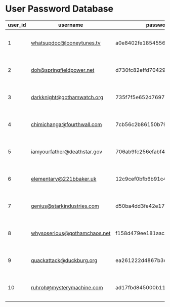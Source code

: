 # User Password Database

| user_id | username | password_hash | role | birthdate | user_token |
|---------|----------|---------------|------|-----------|------------|
| 1 | whatsupdoc@looneytunes.tv | a0e8402fe185455606a2ae870dcbc4cd | reserver | 1980-04-12 | b7a8d729-f5c3-4f5a-86e2-9cdb73511ad9 |
| 2 | doh@springfieldpower.net | d730fc82effd704296b5bbcff45f323e | administrator | 1975-05-10 | f3b93c24-8b55-4a0d-8b3c-97c4b8a1e728 |
| 3 | darkknight@gothamwatch.org | 735f7f5e652d7697723893e1a5c04d90 | reserver | 1988-09-15 | 94e30d50-4b2e-47b4-920a-0c5f6721a5a2 |
| 4 | chimichanga@fourthwall.com | 7cb56c2b86150b797cff32eaef97f338 | administrator | 1991-02-22 | de3d09e1-fc3a-4938-80c6-bef1b45b91b2 |
| 5 | iamyourfather@deathstar.gov | 706ab9fc256efabf4cb4cf9d31ddc8eb | reserver | 1960-06-01 | c02dd33f-198a-43e7-882f-b4a73b5dbf18 |
| 6 | elementary@221bbaker.uk | 12c9cef0bfb6b91c42b363b4cf02d8bb | administrator | 1982-01-07 | 9c6ffbe1-44eb-4428-b3fd-bcc44f38de31 |
| 7 | genius@starkindustries.com | d50ba4dd3fe42e17e9faa9ec29f89708 | reserver | 1970-05-29 | af9c8d38-9d8f-4b71-9b48-e67212a6355a |
| 8 | whysoserious@gothamchaos.net | f158d479ee181aac68b000a60e7a3d7a | administrator | 1985-07-18 | dd0b5c4b-1e99-4193-98c8-317f48b4b6f6 |
| 9 | quackattack@duckburg.org | ea261222d4867b3ebdfadbe2b35e19d5 | reserver | 1992-11-25 | 4f5a3ef5-191e-4de0-a68e-53e349e6788b |
| 10 | ruhroh@mysterymachine.com | ad17fbd845000b11678ccbf94e135b56 | reserver | 1987-03-30 | fb9d315b-d1f1-49a1-8717-f28db6b94989 |